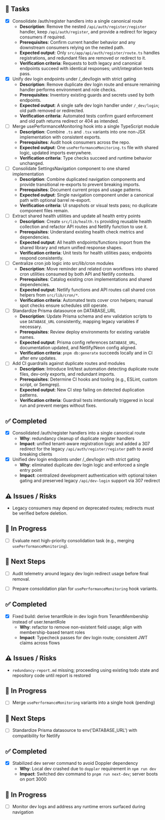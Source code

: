 ## 🚧 Tasks
- [x] Consolidate /auth/register handlers into a single canonical route
  - **Description**: Remove the nested `/api/auth/register/register` handler, keep `/api/auth/register`, and provide a redirect for legacy consumers if required.
  - **Prerequisites**: Confirm current handler behavior and any downstream consumers relying on the nested path.
  - **Expected output**: Only `src/app/api/auth/register/route.ts` handles registrations, and redundant files are removed or redirect to it.
  - **Verification criteria**: Requests to both legacy and canonical endpoints succeed with identical responses; unit/integration tests pass.
- [x] Unify dev login endpoints under /_dev/login with strict gating
  - **Description**: Remove duplicate dev login route and ensure remaining handler performs environment and role checks.
  - **Prerequisites**: Inventory existing guards and secrets used by both endpoints.
  - **Expected output**: A single safe dev login handler under `/_dev/login`; old path removed or redirected.
  - **Verification criteria**: Automated tests confirm guard enforcement and old path returns redirect or 404 as intended.
- [ ] Merge usePerformanceMonitoring hook into a single TypeScript module
  - **Description**: Combine `.ts` and `.tsx` variants into one non-JSX implementation with consistent exports.
  - **Prerequisites**: Audit hook consumers across the repo.
  - **Expected output**: One `usePerformanceMonitoring.ts` file with shared logic, updated imports everywhere.
  - **Verification criteria**: Type checks succeed and runtime behavior unchanged.
- [ ] Consolidate SettingsNavigation component to one shared implementation
  - **Description**: Combine duplicated navigation components and provide transitional re-exports to prevent breaking imports.
  - **Prerequisites**: Document current props and usage patterns.
  - **Expected output**: Single navigation component under a canonical path with optional barrel re-export.
  - **Verification criteria**: UI snapshots or visual tests pass; no duplicate component files remain.
- [ ] Extract shared health utilities and update all health entry points
  - **Description**: Create `src/lib/health.ts` providing reusable health collection and refactor API routes and Netlify function to use it.
  - **Prerequisites**: Understand existing health check metrics and dependencies.
  - **Expected output**: All health endpoints/functions import from the shared library and return unified response shapes.
  - **Verification criteria**: Unit tests for health utilities pass; endpoints respond consistently.
- [ ] Centralize cron job logic into src/lib/cron modules
  - **Description**: Move reminder and related cron workflows into shared cron utilities consumed by both API and Netlify contexts.
  - **Prerequisites**: Catalog existing cron implementations and shared dependencies.
  - **Expected output**: Netlify functions and API routes call shared cron helpers from `src/lib/cron/*`.
  - **Verification criteria**: Automated tests cover cron helpers; manual spot checks ensure schedules still operate.
- [ ] Standardize Prisma datasource on DATABASE_URL
  - **Description**: Update Prisma schema and env validation scripts to use `DATABASE_URL` consistently, mapping legacy variables if necessary.
  - **Prerequisites**: Review deploy environments for existing variable names.
  - **Expected output**: Prisma config references `DATABASE_URL`, documentation updated, and Netlify/Neon config aligned.
  - **Verification criteria**: `pnpm db:generate` succeeds locally and in CI after env updates.
- [ ] Add CI guardrails against duplicate routes and modules
  - **Description**: Introduce lint/test automation detecting duplicate route files, dev-only exports, and redundant imports.
  - **Prerequisites**: Determine CI hooks and tooling (e.g., ESLint, custom script, or Semgrep).
  - **Expected output**: New CI step failing on detected duplication patterns.
  - **Verification criteria**: Guardrail tests intentionally triggered in local run and prevent merges without fixes.

## ✅ Completed
- [x] Consolidated /auth/register handlers into a single canonical route
  - **Why**: redundancy cleanup of duplicate register handlers
  - **Impact**: unified tenant-aware registration logic and added a 307 redirect for the legacy `/api/auth/register/register` path to avoid breaking clients
- [x] Unified dev login endpoints under /_dev/login with strict gating
  - **Why**: eliminated duplicate dev login logic and enforced a single entry point
  - **Impact**: centralized development authentication with optional token gating and preserved legacy `/api/dev-login` support via 307 redirect

## ⚠️ Issues / Risks
- Legacy consumers may depend on deprecated routes; redirects must be verified before deletion.

## 🚧 In Progress
- [ ] Evaluate next high-priority consolidation task (e.g., merging `usePerformanceMonitoring`).

## 🔧 Next Steps
- [ ] Audit telemetry around legacy dev login redirect usage before final removal.
- [ ] Prepare consolidation plan for `usePerformanceMonitoring` hook variants.


## ✅ Completed
- [x] Fixed build: derive tenantRole in dev login from TenantMembership instead of user.tenantRole
  - **Why**: refactor to remove non-existent field usage; align with membership-based tenant roles
  - **Impact**: Typecheck passes for dev login route; consistent JWT claims across flows

## ⚠️ Issues / Risks
- `redundancy-report.md` missing; proceeding using existing todo state and repository code until report is restored

## 🚧 In Progress
- [ ] Merge `usePerformanceMonitoring` variants into a single hook (pending)

## 🔧 Next Steps
- [ ] Standardize Prisma datasource to env('DATABASE_URL') with compatibility for Netlify


## ✅ Completed
- [x] Stabilized dev server command to avoid Doppler dependency
  - **Why**: Local dev crashed due to `doppler` requirement in `npm run dev`
  - **Impact**: Switched dev command to `pnpm run next-dev`; server boots on port 3000

## 🚧 In Progress
- [ ] Monitor dev logs and address any runtime errors surfaced during navigation
